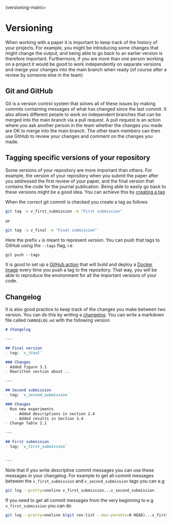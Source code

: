 (versioning-main)=
# Versioning

When working with a paper it is important to keep track of the history of your projects. For example, you might be introducing some changes that might change the output, and being able to go back to an earlier version is therefore important. Furthermore, if you are more than one person working on a project it would be good to work independently on separate versions and merge your changes into the main branch when ready (of course after a review by someone else in the team)

## Git and GitHub
Git is a version control system that solves all of these issues by making commits containing messages of what has changed since the last commit. It also allows different people to work on independent branches that can be merged into the main branch via a pull request. A pull request is an action where you ask another person in the team whether the changes you made are OK to merge into the main branch. The other team members can then use GitHub to review your changes and comment on the changes you made.

## Tagging specific versions of your repository
Some versions of your repository are more important than others. For example, the version of your repository when you submit the paper after you addressed the first review of your paper, and the final version that contains the code for the journal publication. Being able to easily go back to these versions might be a good idea. You can achieve this by [creating a tag](https://www.atlassian.com/git/tutorials/inspecting-a-repository/git-tag)

When the correct git commit is checked you create a tag as follows
```bash
git tag -a v_first_submission -m "First submission"
```
or
```bash
git tag -a v_final -m "Final submission"
```
Here the prefix `v` is meant to represent *version*. You can push that tags to GitHub using the `--tags` flag, i.e
```
git push --tags
```
It is good to set up a [GitHub action](https://scientificcomputing.github.io/reproducibility/part2/github.html#actions) that will build and deploy a [Docker image](environment.md) every time you push a tag to the repository. That way, you will be able to reproduce the environment for all the important versions of your code.

## Changelog
It is also good practice to keep track of the changes you make between two version. You can do this by writing a [changelog](https://en.wikipedia.org/wiki/Changelog). You can write a markdown file called `CHANGELOG.md` with the following version

```markdown
# Changelog

---

## Final version
- tag: `v_final`

### Changes
- Added figure 3.1
- Rewritten section about ..

---

## Second submission
- tag: `v_second_submission`

### Changes
- Run new experiments
    - Added descriptions in section 2.4
    - Added results in Section 3.4
- Change Table 2.1

---

## First submission
- tag: `v_first_submission`


---

```
Note that if you write descriptive commit messages you can use these messages in your changelog. For example to get all commit messages between the `v_first_submission` and `v_second_submission` tags you can e.g

```bash
git log --pretty=oneline v_first_submission...v_second_submission
```
If you need to get all commit messages from the very beginning to e.g `v_first_submission` you can do
```bash
git log --pretty=oneline $(git rev-list --max-parents=0 HEAD)...v_first_submission
```
